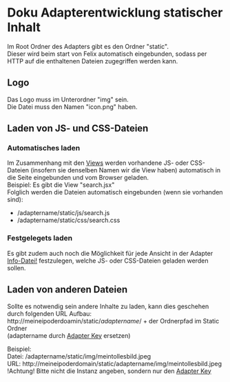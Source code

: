 # Doku Adapterentwicklung statischer Inhalt

Im Root Ordner des Adapters gibt es den Ordner "static".  
Dieser wird beim start von Felix automatisch eingebunden, sodass per HTTP auf die enthaltenen Dateien zugegriffen werden kann.  
  
## Logo
Das Logo muss im Unterordner "img" sein.  
Die Datei muss den Namen "icon.png" haben.  
  
## Laden von JS- und CSS-Dateien

### Automatisches laden
Im Zusammenhang mit den [Views](views.md) werden vorhandene JS- oder CSS-Dateien (insofern sie denselben Namen wir die View haben) automatisch in die Seite eingebunden und vom Browser geladen.  
Beispiel: Es gibt die View "search.jsx"  
Folglich werden die Dateien automatisch eingebunden (wenn sie vorhanden sind):
- /adaptername/static/js/search.js
- /adaptername/static/css/search.css

### Festgelegets laden
Es gibt zudem auch noch die Möglichkeit für jede Ansicht in der Adapter [Info-Datei!](info.md#view-files) festzulegen, welche JS- oder CSS-Dateien geladen werden sollen.

## Laden von anderen Dateien
Sollte es notwendig sein andere Inhalte zu laden, kann dies geschehen durch folgenden URL Aufbau:  
http://meineipoderdoamin/static/*adaptername*/ + der Ordnerpfad im Static Ordner  
(adaptername durch [Adapter Key](info.md#key) ersetzen)  
  
Beispiel:  
Datei: /adaptername/static/img/meintollesbild.jpeg  
URL: http://meineipoderdomain/static/adaptername/img/meintollesbild.jpeg  
!Achtung! Bitte nicht die Instanz angeben, sondern nur den [Adapter Key](info.md#key)